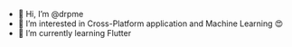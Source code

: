 - 👋 Hi, I’m @drpme
- 👀 I’m interested in Cross-Platform application and Machine Learning 😍
- 🌱 I’m currently learning Flutter

<!---
drpme/drpme is a ✨ special ✨ repository because its `README.md` (this file) appears on your GitHub profile.
You can click the Preview link to take a look at your changes.
--->

